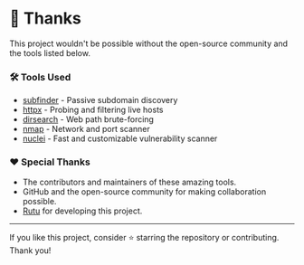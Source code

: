 # 🙏 Thanks

This project wouldn't be possible without the open-source community and the tools listed below.

### 🛠️ Tools Used

- [subfinder](https://github.com/projectdiscovery/subfinder) - Passive subdomain discovery
- [httpx](https://github.com/projectdiscovery/httpx) - Probing and filtering live hosts
- [dirsearch](https://github.com/maurosoria/dirsearch) - Web path brute-forcing
- [nmap](https://nmap.org/) - Network and port scanner
- [nuclei](https://github.com/projectdiscovery/nuclei) - Fast and customizable vulnerability scanner

### ❤️ Special Thanks

- The contributors and maintainers of these amazing tools.
- GitHub and the open-source community for making collaboration possible.
- [Rutu](https://github.com/Mrsdebug) for developing this project.

---

If you like this project, consider ⭐ starring the repository or contributing. Thank you!
